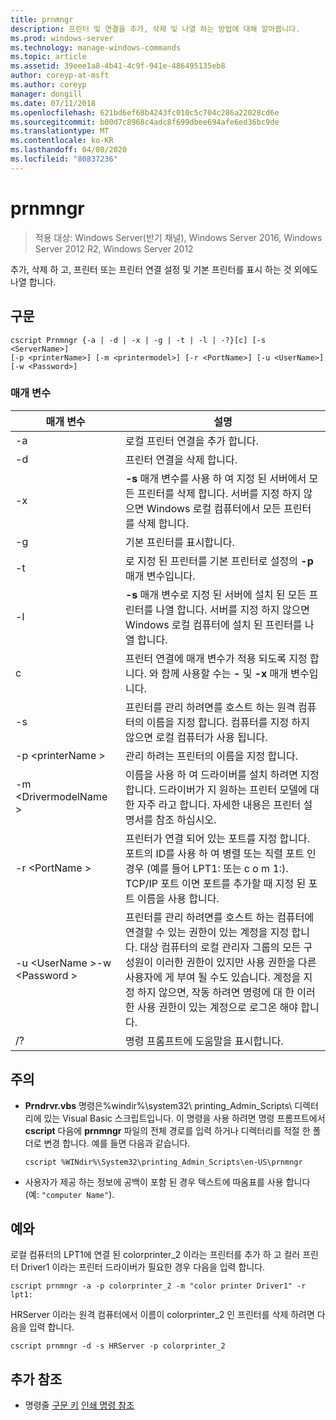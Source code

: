 ```yaml
---
title: prnmngr
description: 프린터 및 연결을 추가, 삭제 및 나열 하는 방법에 대해 알아봅니다.
ms.prod: windows-server
ms.technology: manage-windows-commands
ms.topic: article
ms.assetid: 39eee1a8-4b41-4c9f-941e-486495135eb8
author: coreyp-at-msft
ms.author: coreyp
manager: dongill
ms.date: 07/11/2018
ms.openlocfilehash: 621bd6ef68b4243fc010c5c704c286a22028cd6e
ms.sourcegitcommit: b00d7c8968c4adc8f699dbee694afe6ed36bc9de
ms.translationtype: MT
ms.contentlocale: ko-KR
ms.lasthandoff: 04/08/2020
ms.locfileid: "80837236"
---
```

# <a name="prnmngr"></a>prnmngr

>적용 대상: Windows Server(반기 채널), Windows Server 2016, Windows Server 2012 R2, Windows Server 2012

추가, 삭제 하 고, 프린터 또는 프린터 연결 설정 및 기본 프린터를 표시 하는 것 외에도 나열 합니다.

## <a name="syntax"></a>구문
```
cscript Prnmngr {-a | -d | -x | -g | -t | -l | -?}[c] [-s <ServerName>] 
[-p <printerName>] [-m <printermodel>] [-r <PortName>] [-u <UserName>] 
[-w <Password>]
```

### <a name="parameters"></a>매개 변수

|           매개 변수           |                                                                                                                                                                                        설명                                                                                                                                                                                        |
|-------------------------------|-------------------------------------------------------------------------------------------------------------------------------------------------------------------------------------------------------------------------------------------------------------------------------------------------------------------------------------------------------------------------------------------|
|              -a               |                                                                                                                                                                             로컬 프린터 연결을 추가 합니다.                                                                                                                                                                              |
|              -d               |                                                                                                                                                                               프린터 연결을 삭제 합니다.                                                                                                                                                                               |
|              -x               |                                                                                                               **-s** 매개 변수를 사용 하 여 지정 된 서버에서 모든 프린터를 삭제 합니다. 서버를 지정 하지 않으면 Windows 로컬 컴퓨터에서 모든 프린터를 삭제 합니다.                                                                                                               |
|              -g               |                                                                                                                                                                               기본 프린터를 표시합니다.                                                                                                                                                                               |
|              -t               |                                                                                                                                                        로 지정 된 프린터를 기본 프린터로 설정의 **-p** 매개 변수입니다.                                                                                                                                                         |
|              -l               |                                                                                                         **-s** 매개 변수로 지정 된 서버에 설치 된 모든 프린터를 나열 합니다. 서버를 지정 하지 않으면 Windows 로컬 컴퓨터에 설치 된 프린터를 나열 합니다.                                                                                                         |
|               c               |                                                                                                                                      프린터 연결에 매개 변수가 적용 되도록 지정 합니다. 와 함께 사용할 수는 **-** 및 **-x** 매개 변수입니다.                                                                                                                                      |
|        -s <ServerName>        |                                                                                                                  프린터를 관리 하려면를 호스트 하는 원격 컴퓨터의 이름을 지정 합니다. 컴퓨터를 지정 하지 않으면 로컬 컴퓨터가 사용 됩니다.                                                                                                                  |
|       -p \<printerName >       |                                                                                                                                                                관리 하려는 프린터의 이름을 지정 합니다.                                                                                                                                                                 |
|     -m \<DrivermodelName >     |                                                                                                          이름을 사용 하 여 드라이버를 설치 하려면 지정 합니다. 드라이버가 지 원하는 프린터 모델에 대 한 자주 라고 합니다. 자세한 내용은 프린터 설명서를 참조 하십시오.                                                                                                           |
|        -r \<PortName >         |                                                                         프린터가 연결 되어 있는 포트를 지정 합니다. 포트의 ID를 사용 하 여 병렬 또는 직렬 포트 인 경우 (예를 들어 LPT1: 또는 c o m 1:). TCP/IP 포트 이면 포트를 추가할 때 지정 된 포트 이름을 사용 합니다.                                                                          |
| -u \<UserName >-w \<Password > | 프린터를 관리 하려면를 호스트 하는 컴퓨터에 연결할 수 있는 권한이 있는 계정을 지정 합니다. 대상 컴퓨터의 로컬 관리자 그룹의 모든 구성원이 이러한 권한이 있지만 사용 권한을 다른 사용자에 게 부여 될 수도 있습니다. 계정을 지정 하지 않으면, 작동 하려면 명령에 대 한 이러한 사용 권한이 있는 계정으로 로그온 해야 합니다. |
|              /?               |                                                                                                                                                                           명령 프롬프트에 도움말을 표시합니다.                                                                                                                                                                            |

## <a name="remarks"></a>주의
-   **Prndrvr.vbs** 명령은%windir%\system32\ printing_Admin_Scripts\\<language> 디렉터리에 있는 Visual Basic 스크립트입니다. 이 명령을 사용 하려면 명령 프롬프트에서 **cscript** 다음에 **prnmngr** 파일의 전체 경로를 입력 하거나 디렉터리를 적절 한 폴더로 변경 합니다. 예를 들면 다음과 같습니다.
    ```
    cscript %WINdir%\System32\printing_Admin_Scripts\en-US\prnmngr
    ```
-   사용자가 제공 하는 정보에 공백이 포함 된 경우 텍스트에 따옴표를 사용 합니다 (예: `"computer Name"`).

## <a name="examples"></a><a name="BKMK_examples"></a>예와
로컬 컴퓨터의 LPT1에 연결 된 colorprinter_2 이라는 프린터를 추가 하 고 컬러 프린터 Driver1 이라는 프린터 드라이버가 필요한 경우 다음을 입력 합니다.
```
cscript prnmngr -a -p colorprinter_2 -m "color printer Driver1" -r lpt1:
```
HRServer 이라는 원격 컴퓨터에서 이름이 colorprinter_2 인 프린터를 삭제 하려면 다음을 입력 합니다.
```
cscript prnmngr -d -s HRServer -p colorprinter_2 
```

## <a name="additional-references"></a>추가 참조
- 명령줄 [구문 키](command-line-syntax-key.md)
[인쇄 명령 참조](print-command-reference.md)
